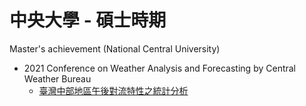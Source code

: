 # 中央大學 - 碩士時期
Master's achievement (National Central University)
+ 2021 Conference on Weather Analysis and Forecasting by Central Weather Bureau
    - [臺灣中部地區午後對流特性之統計分析](./2021%20Conference%20on%20Weather%20Analysis%20and%20Forecasting%20by%20Central%20Weather%20Bureau/README.md)